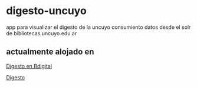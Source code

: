 # digesto-uncuyo
app para visualizar el digesto de la uncuyo consumiento datos desde el solr de bibliotecas.uncuyo.edu.ar

## actualmente alojado en  
 
 [Digesto en Bdigital](https://bdigital.uncu.edu.ar/digesto)
 
[Digesto](https://digesto.uncuyo.edu.ar)
